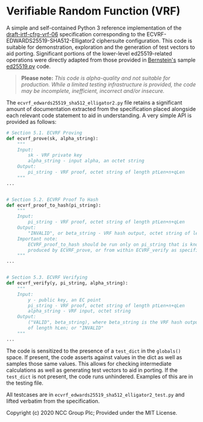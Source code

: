 # Verifiable Random Function (VRF)

A simple and self-contained Python 3 reference implementation of the
[draft-irtf-cfrg-vrf-06](https://tools.ietf.org/html/draft-irtf-cfrg-vrf-06)
specification corresponding to the ECVRF-EDWARDS25519-SHA512-Elligator2 
ciphersuite configuration. This code is suitable for demonstration, 
exploration and the generation of test vectors to aid porting.
Significant portions  of the lower-level ed25519-related operations 
were directly adapted from those provided in [Bernstein's](https://ed25519.cr.yp.to/) 
sample [ed25519.py](https://ed25519.cr.yp.to/python/ed25519.py) code.

> **Please note:** *This code is alpha-quality and not suitable for production.
> While a limited testing infrastructure is provided, the code may be incomplete,
> inefficient, incorrect and/or insecure.*

The `ecvrf_edwards25519_sha512_elligator2.py` file retains a
significant amount of documentation extracted from the specification
placed alongside each relevant code statement to aid in understanding.
A very simple API is provided as follows:

~~~python
# Section 5.1. ECVRF Proving
def ecvrf_prove(sk, alpha_string):
    """
    Input:
        sk - VRF private key
        alpha_string - input alpha, an octet string
    Output:
        pi_string - VRF proof, octet string of length ptLen+n+qLen
    """
...


# Section 5.2. ECVRF Proof To Hash
def ecvrf_proof_to_hash(pi_string):
    """
    Input:
        pi_string - VRF proof, octet string of length ptLen+n+qLen
    Output:
        "INVALID", or beta_string - VRF hash output, octet string of length hLen
    Important note:
        ECVRF_proof_to_hash should be run only on pi_string that is known to have been
        produced by ECVRF_prove, or from within ECVRF_verify as specified in Section 5.3.
    """
...


# Section 5.3. ECVRF Verifying
def ecvrf_verify(y, pi_string, alpha_string):
    """
    Input:
        y - public key, an EC point
        pi_string - VRF proof, octet string of length ptLen+n+qLen
        alpha_string - VRF input, octet string
    Output:
        ("VALID", beta_string), where beta_string is the VRF hash output, octet string
        of length hLen; or "INVALID"
    """
...
~~~

The code is sensitized to the presence of a `test_dict` in the `globals()` space.
If present, the code asserts against values in the dict as well as samples those
same values. This allows for checking intermediate calculations as well as generating
test vectors to aid in porting. If the `test_dict` is not present, the code runs
unhindered. Examples of this are in the testing file.

All testcases are in `ecvrf_edwards25519_sha512_elligator2_test.py` and lifted
verbatim from the specification.

Copyright (c) 2020 NCC Group Plc; Provided under the MIT License.
